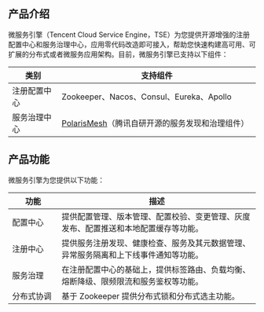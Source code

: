 ## 产品介绍

微服务引擎（Tencent Cloud Service Engine，TSE）为您提供开源增强的注册配置中心和服务治理中心，应用零代码改造即可接入，帮助您快速构建高可用、可扩展的分布式或者微服务应用架构。目前，微服务引擎已支持以下组件：

<table>
    <thead>
    <tr>
        <th style = "width:20%">类别</th>
        <th>支持组件</th>
    </tr>
    </thead>
    <tbody>
    <tr>
        <td>注册配置中心</td>
        <td>Zookeeper、Nacos、Consul、Eureka、Apollo</td>
    </tr>
    <tr>
        <td>服务治理中心</td>
        <td><a href='https://github.com/polarismesh'>PolarisMesh</a>（腾讯自研开源的服务发现和治理组件）</td>
    </tr>
    </tbody>
</table>


## 产品功能

微服务引擎为您提供以下功能：

<table>
    <thead>
    <tr>
        <th style = "width:20%">功能</th>
        <th>描述</th>
    </tr>
    </thead>
    <tbody>
    <tr>
        <td>配置中心</td>
        <td>提供配置管理、版本管理、配置校验、变更管理、灰度发布、配置推送和本地配置缓存等功能。</td>
    </tr>
		    <tr>
        <td>注册中心</td>
        <td>提供服务注册发现、健康检查、服务及其元数据管理、异常服务隔离和上下线事件通知等功能。</td>
    </tr>
		    <tr>
        <td>服务治理</td>
        <td>在注册配置中心的基础上，提供标签路由、负载均衡、熔断降级、限频限流和服务鉴权等功能。</td>
    </tr>
		    <tr>
        <td>分布式协调</td>
        <td>基于 Zookeeper 提供分布式锁和分布式选主功能。</td>
    </tr>
    </tbody>
</table>



